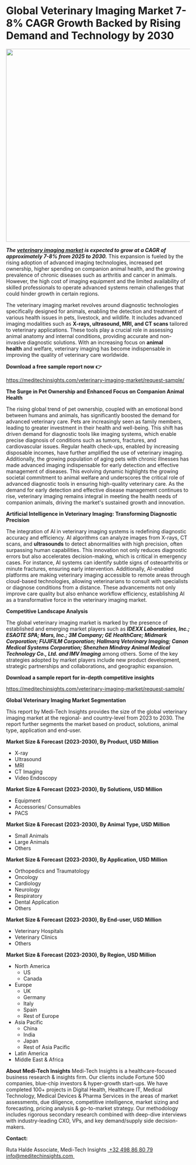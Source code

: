 <H1> Global Veterinary Imaging Market 7-8% CAGR Growth Backed by Rising Demand and Technology by 2030 </H1>
<img class="alignnone size-full wp-image-1503" src="http://dailyinvestorhub.com/wp-content/uploads/2025/03/Veterinary-Imaging-Market.png" alt="" width="851" height="527" />

<strong><em>The </em></strong><a href="https://meditechinsights.com/veterinary-imaging-market"><strong><em>veterinary imaging market</em></strong></a><strong><em> is expected to grow at a CAGR of approximately 7-8% from 2025 to 2030.</em></strong> This expansion is fueled by the rising adoption of advanced imaging technologies, increased pet ownership, higher spending on companion animal health, and the growing prevalence of chronic diseases such as arthritis and cancer in animals. However, the high cost of imaging equipment and the limited availability of skilled professionals to operate advanced systems remain challenges that could hinder growth in certain regions.

The veterinary imaging market revolves around diagnostic technologies specifically designed for animals, enabling the detection and treatment of various health issues in pets, livestock, and wildlife. It includes advanced imaging modalities such as <strong>X-rays, ultrasound, MRI, and CT scans</strong> tailored to veterinary applications. These tools play a crucial role in assessing animal anatomy and internal conditions, providing accurate and non-invasive diagnostic solutions. With an increasing focus on <strong>animal health</strong> and welfare, veterinary imaging has become indispensable in improving the quality of veterinary care worldwide.

<strong>Download a free sample report now </strong><strong>👉</strong>

<a href="https://meditechinsights.com/veterinary-imaging-market/request-sample/">https://meditechinsights.com/veterinary-imaging-market/request-sample/</a>

<strong>The Surge in Pet Ownership and Enhanced Focus on Companion Animal Health</strong>

The rising global trend of pet ownership, coupled with an emotional bond between humans and animals, has significantly boosted the demand for advanced veterinary care. Pets are increasingly seen as family members, leading to greater investment in their health and well-being. This shift has driven demand for diagnostic tools like imaging systems, which enable precise diagnosis of conditions such as tumors, fractures, and cardiovascular issues. Regular health check-ups, enabled by increasing disposable incomes, have further amplified the use of veterinary imaging. Additionally, the growing population of aging pets with chronic illnesses has made advanced imaging indispensable for early detection and effective management of diseases. This evolving dynamic highlights the growing societal commitment to animal welfare and underscores the critical role of advanced diagnostic tools in ensuring high-quality veterinary care. As the demand for early detection and effective disease management continues to rise, veterinary imaging remains integral in meeting the health needs of companion animals, driving the market's sustained growth and innovation.

<strong>Artificial Intelligence in Veterinary Imaging: Transforming Diagnostic Precision</strong>

The integration of AI in veterinary imaging systems is redefining diagnostic accuracy and efficiency. AI algorithms can analyze images from X-rays, CT scans, and <strong>ultrasounds</strong> to detect abnormalities with high precision, often surpassing human capabilities. This innovation not only reduces diagnostic errors but also accelerates decision-making, which is critical in emergency cases. For instance, AI systems can identify subtle signs of osteoarthritis or minute fractures, ensuring early intervention. Additionally, AI-enabled platforms are making veterinary imaging accessible to remote areas through cloud-based technologies, allowing veterinarians to consult with specialists or diagnose conditions from a distance. These advancements not only improve care quality but also enhance workflow efficiency, establishing AI as a transformative force in the veterinary imaging market.

<strong>Competitive Landscape Analysis</strong>

The global veterinary imaging market is marked by the presence of established and emerging market players such as <strong><em>IDEXX Laboratories, Inc.; ESAOTE SPA; Mars, Inc.; 3M Company; GE HealthCare; Midmark Corporation; FUJIFILM Corporation; Hallmarq Veterinary Imaging; Canon Medical Systems Corporation; Shenzhen Mindray Animal Medical Technology Co., Ltd. and IMV Imaging</em></strong> among others. Some of the key strategies adopted by market players include new product development, strategic partnerships and collaborations, and geographic expansion.

<strong>Download a sample report for in-depth competitive insights</strong>

<a href="https://meditechinsights.com/veterinary-imaging-market/request-sample/">https://meditechinsights.com/veterinary-imaging-market/request-sample/</a>

<strong>Global Veterinary Imaging Market Segmentation</strong>

This report by Medi-Tech Insights provides the size of the global veterinary imaging market at the regional- and country-level from 2023 to 2030. The report further segments the market based on product, solutions, animal type, application and end-user.

<strong>Market Size &amp; Forecast (2023-2030), By Product, USD Million</strong>
<ul>
 	<li>X-ray</li>
 	<li>Ultrasound</li>
 	<li>MRI</li>
 	<li>CT Imaging</li>
 	<li>Video Endoscopy</li>
</ul>
<strong>Market Size &amp; Forecast (2023-2030), By Solutions, USD Million</strong>
<ul>
 	<li>Equipment</li>
 	<li>Accessories/ Consumables</li>
 	<li>PACS</li>
</ul>
<strong>Market Size &amp; Forecast (2023-2030), By Animal Type, USD Million</strong>
<ul>
 	<li>Small Animals</li>
 	<li>Large Animals</li>
 	<li>Others</li>
</ul>
<strong>Market Size &amp; Forecast (2023-2030), By Application, USD Million</strong>
<ul>
 	<li>Orthopedics and Traumatology</li>
 	<li>Oncology</li>
 	<li>Cardiology</li>
 	<li>Neurology</li>
 	<li>Respiratory</li>
 	<li>Dental Application</li>
 	<li>Others</li>
</ul>
<strong>Market Size &amp; Forecast (2023-2030), By End-user, USD Million</strong>
<ul>
 	<li>Veterinary Hospitals</li>
 	<li>Veterinary Clinics</li>
 	<li>Others</li>
</ul>
<strong>Market Size &amp; Forecast (2023-2030), By Region, USD Million</strong>
<ul>
 	<li>North America
<ul>
 	<li>US</li>
 	<li>Canada</li>
</ul>
</li>
 	<li>Europe
<ul>
 	<li>UK</li>
 	<li>Germany</li>
 	<li>Italy</li>
 	<li>Spain</li>
 	<li>Rest of Europe</li>
</ul>
</li>
 	<li>Asia Pacific
<ul>
 	<li>China</li>
 	<li>India</li>
 	<li>Japan</li>
 	<li>Rest of Asia Pacific</li>
</ul>
</li>
 	<li>Latin America</li>
 	<li>Middle East &amp; Africa</li>
</ul>
<strong>About Medi-Tech Insights</strong>
Medi-Tech Insights is a healthcare-focused business research &amp; insights firm. Our clients include Fortune 500 companies, blue-chip investors &amp; hyper-growth start-ups. We have completed 100+ projects in Digital Health, Healthcare IT, Medical Technology, Medical Devices &amp; Pharma Services in the areas of market assessments, due diligence, competitive intelligence, market sizing and forecasting, pricing analysis &amp; go-to-market strategy. Our methodology includes rigorous secondary research combined with deep-dive interviews with industry-leading CXO, VPs, and key demand/supply side decision-makers.

<strong>Contact:</strong>

Ruta Halde
Associate, Medi-Tech Insights
<u> +32 498 86 80 79
</u><a href="mailto:info@meditechinsights.com">info@meditechinsights.com</a><u> </u>
